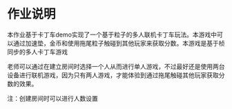 # 作业说明

本作业基于卡丁车demo实现了一个基于粒子的多人联机卡丁车玩法。本游戏中可以通过加速垫，金币和使用拖尾粒子触碰到其他玩家来获取分数。本游戏是基于桢同步的多人卡丁车游戏

老师可以通过在建立房间时选择一个人从而进行单人游戏，不过最好还是使用两台设备进行联机游戏，因为只有两人游戏，才能体验到通过拖尾触碰其他玩家获取分数的效果。

注：创建房间时可以进行人数设置